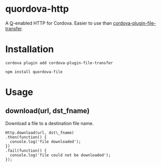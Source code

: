 # quordova-http

A [Q](https://github.com/kriskowal/q)-enabled HTTP for Cordova. Easier to use than [cordova-plugin-file-transfer](https://github.com/apache/cordova-plugin-file-transfer).

# Installation

`cordova plugin add cordova-plugin-file-transfer`

`npm install quordova-file`

# Usage

## download(url, dst\_fname)

Download a file to a destination file name.

```
Http.download(url, dst\_fname)
.then(function() {
  console.log('file downloaded');
})
.fail(function() {
  console.log('file could not be downloaded');
});
```
